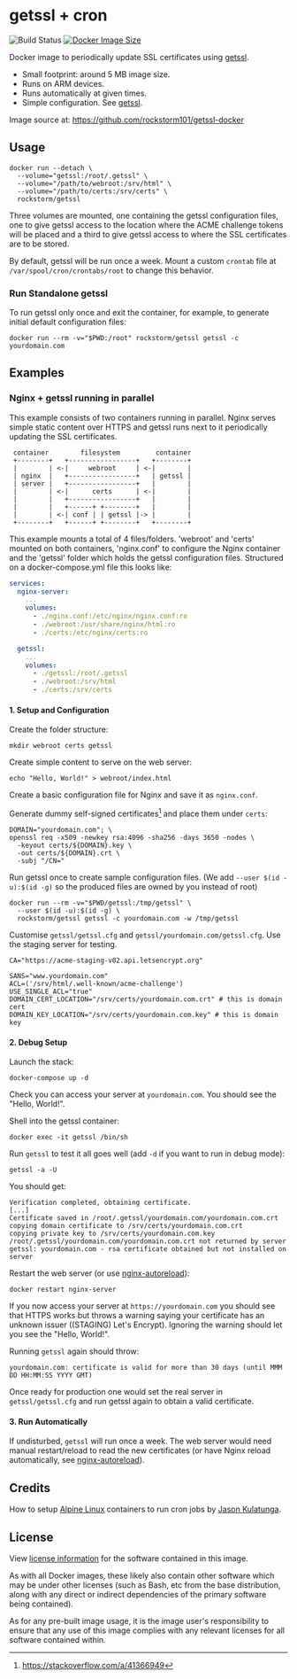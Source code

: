 # getssl + cron
![Build Status][b1]
[![Docker Image Size][b2]][bl]

Docker image to periodically update SSL certificates using [getssl][1].

 - Small footprint: around 5 MB image size.
 - Runs on ARM devices.
 - Runs automatically at given times.
 - Simple configuration. See [getssl][1].

Image source at: https://github.com/rockstorm101/getssl-docker

[1]: https://github.com/srvrco/getssl


## Usage

```
docker run --detach \
  --volume="getssl:/root/.getssl" \
  --volume="/path/to/webroot:/srv/html" \
  --volume="/path/to/certs:/srv/certs" \
  rockstorm/getssl
```

Three volumes are mounted, one containing the getssl configuration
files, one to give getssl access to the location where the ACME
challenge tokens will be placed and a third to give getssl access to
where the SSL certificates are to be stored.

By default, getssl will be run once a week. Mount a custom `crontab`
file at `/var/spool/cron/crontabs/root` to change this behavior.

### Run Standalone getssl

To run getssl only once and exit the container, for example, to
generate initial default configuration files:

```
docker run --rm -v="$PWD:/root" rockstorm/getssl getssl -c yourdomain.com
```

## Examples
### Nginx + getssl running in parallel

This example consists of two containers running in parallel. Nginx
serves simple static content over HTTPS and getssl runs next to it
periodically updating the SSL certificates.

```
 container        filesystem         container
 +--------+   +-----------------+   +--------+
 |        | <-|     webroot     | <-|        |
 | nginx  |   +-----------------+   | getssl |
 | server |   +-----------------+   |        |
 |        | <-|      certs      | <-|        |
 |        |   +-----------------+   |        |
 |        |   +------+ +--------+   |        |
 |        | <-| conf | | getssl |-> |        |
 +--------+   +------+ +--------+   +--------+
```

This example mounts a total of 4 files/folders. 'webroot' and 'certs'
mounted on both containers, 'nginx.conf' to configure the Nginx container
and the 'getssl' folder which holds the getssl configuration
files. Structured on a docker-compose.yml file this looks like:

```yaml
services:
  nginx-server:
    ...
    volumes:
      - ./nginx.conf:/etc/nginx/nginx.conf:ro
      - ./webroot:/usr/share/nginx/html:ro
      - ./certs:/etc/nginx/certs:ro 

  getssl:
    ...
    volumes:
      - ./getssl:/root/.getssl
      - ./webroot:/srv/html
      - ./certs:/srv/certs
```

#### 1. Setup and Configuration

Create the folder structure:

```
mkdir webroot certs getssl
```

Create simple content to serve on the web server:

```
echo "Hello, World!" > webroot/index.html
```

Create a basic configuration file for Nginx and save it as
`nginx.conf`.

Generate dummy self-signed certificates[^1] and place them under
`certs`:

```
DOMAIN="yourdomain.com"; \
openssl req -x509 -newkey rsa:4096 -sha256 -days 3650 -nodes \
  -keyout certs/${DOMAIN}.key \
  -out certs/${DOMAIN}.crt \
  -subj "/CN="
```

Run getssl once to create sample configuration files. (We add `--user
$(id -u):$(id -g)` so the produced files are owned by you instead of
root)

```
docker run --rm -v="$PWD/getssl:/tmp/getssl" \
  --user $(id -u):$(id -g) \
  rockstorm/getssl getssl -c yourdomain.com -w /tmp/getssl
```

Customise `getssl/getssl.cfg` and `getssl/yourdomain.com/getssl.cfg`.
Use the staging server for testing.

```
CA="https://acme-staging-v02.api.letsencrypt.org"
```
```
SANS="www.yourdomain.com"
ACL=('/srv/html/.well-known/acme-challenge')
USE_SINGLE_ACL="true"
DOMAIN_CERT_LOCATION="/srv/certs/yourdomain.com.crt" # this is domain cert
DOMAIN_KEY_LOCATION="/srv/certs/yourdomain.com.key" # this is domain key
```

#### 2. Debug Setup

Launch the stack:

```
docker-compose up -d
```

Check you can access your server at `yourdomain.com`. You should see
the "Hello, World!".

Shell into the getssl container:

```
docker exec -it getssl /bin/sh
```

Run `getssl` to test it all goes well (add `-d` if you want to run in
debug mode):

```
getssl -a -U
```

You should get:

```
Verification completed, obtaining certificate.
[...]
Certificate saved in /root/.getssl/yourdomain.com/yourdomain.com.crt
copying domain certificate to /srv/certs/yourdomain.com.crt
copying private key to /srv/certs/yourdomain.com.key
/root/.getssl/yourdomain.com/yourdomain.com.crt not returned by server
getssl: yourdomain.com - rsa certificate obtained but not installed on server
```

Restart the web server (or use [nginx-autoreload][2]):

```
docker restart nginx-server
```

If you now access your server at `https://yourdomain.com` you should
see that HTTPS works but throws a warning saying your certificate has
an unknown issuer ((STAGING) Let's Encrypt). Ignoring the warning
should let you see the "Hello, World!".

Running `getssl` again should throw:
```
yourdomain.com: certificate is valid for more than 30 days (until MMM DD HH:MM:SS YYYY GMT)
```

Once ready for production one would set the real server in
`getssl/getssl.cfg` and run getssl again to obtain a valid
certificate.

#### 3. Run Automatically

If undisturbed, `getssl` will run once a week. The web server would
need manual restart/reload to read the new certificates (or have Nginx
reload automatically, see [nginx-autoreload][2]).

[2]: https://hub.docker.com/r/rockstorm/nginx-autoreload


## Credits

How to setup [Alpine Linux][3] containers to run cron jobs by [Jason
Kulatunga][4].

[3]: https://alpinelinux.org
[4]: https://blog.thesparktree.com/cron-in-docker


## License

View [license information][5] for the software contained in this
image.

As with all Docker images, these likely also contain other software
which may be under other licenses (such as Bash, etc from the base
distribution, along with any direct or indirect dependencies of the
primary software being contained).

As for any pre-built image usage, it is the image user's
responsibility to ensure that any use of this image complies with any
relevant licenses for all software contained within.

[5]: https://github.com/rockstorm101/getssl-docker/blob/master/LICENSE


[^1]: https://stackoverflow.com/a/41366949


[b1]: https://img.shields.io/github/actions/workflow/status/rockstorm101/getssl-docker/test-build.yml
[b2]: https://img.shields.io/docker/image-size/rockstorm/getssl?logo=docker
[bl]: https://hub.docker.com/r/rockstorm/getssl
